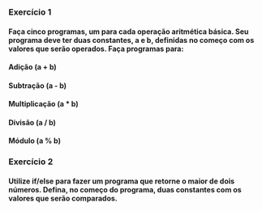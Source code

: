 ### Exercício 1

#### Faça cinco programas, um para cada operação aritmética básica. Seu programa deve ter duas constantes, a e b, definidas no começo com os valores que serão operados. Faça programas para:
####   Adição (a + b)
####   Subtração (a - b)
####   Multiplicação (a * b)
####   Divisão (a / b)
####   Módulo (a % b)

### Exercício 2

#### Utilize if/else para fazer um programa que retorne o maior de dois números. Defina, no começo do programa, duas constantes com os valores que serão comparados.